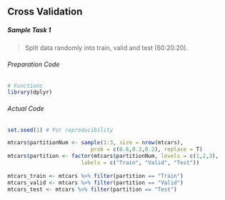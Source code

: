 ## Cross Validation
##### Sample Task 1
>Split data randomly into train, valid and test (60:20:20).
###### Preparation Code
```r
# Functions
library(dplyr)
```
###### Actual Code
```r
set.seed(1) # For reproducibility

mtcars$partitionNum <- sample(1:3, size = nrow(mtcars),
                          prob = c(0.6,0.2,0.2), replace = T)
mtcars$partition <- factor(mtcars$partitionNum, levels = c(1,2,3),
                       labels = c("Train", "Valid", "Test"))
                       
mtcars_train <- mtcars %>% filter(partition == "Train")
mtcars_valid <- mtcars %>% filter(partition == "Valid")
mtcars_test <- mtcars %>% filter(partition == "Test")
```
